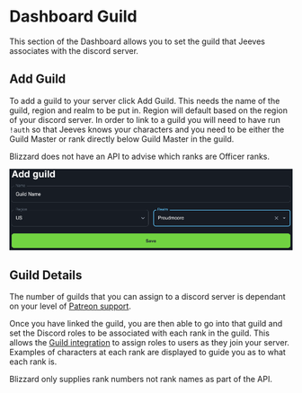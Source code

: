 # Dashboard Guild

This section of the Dashboard allows you to set the guild that Jeeves associates with the discord server. 

## Add Guild

To add a guild to your server click Add Guild. This needs the name of the guild, region and realm to be put in. Region will default based on the region of your discord server. In order to link to a guild you will need to have run `!auth` so that Jeeves knows your characters and you need to be either the Guild Master or rank directly below Guild Master in the guild. 

Blizzard does not have an API to advise which ranks are Officer ranks.

![Add Guild Screenshot](../img/add-guild.png)

## Guild Details

The number of guilds that you can assign to a discord server is dependant on your level of [Patreon support](../guides/Supporting-Jeeves.md).

Once you have linked the guild, you are then able to go into that guild and set the Discord roles to be associated with each rank in the guild. This allows the [Guild integration](/configuration/guild) to assign roles to users as they join your server. Examples of characters at each rank are displayed to guide you as to what each rank is. 

Blizzard only supplies rank numbers not rank names as part of the API.
